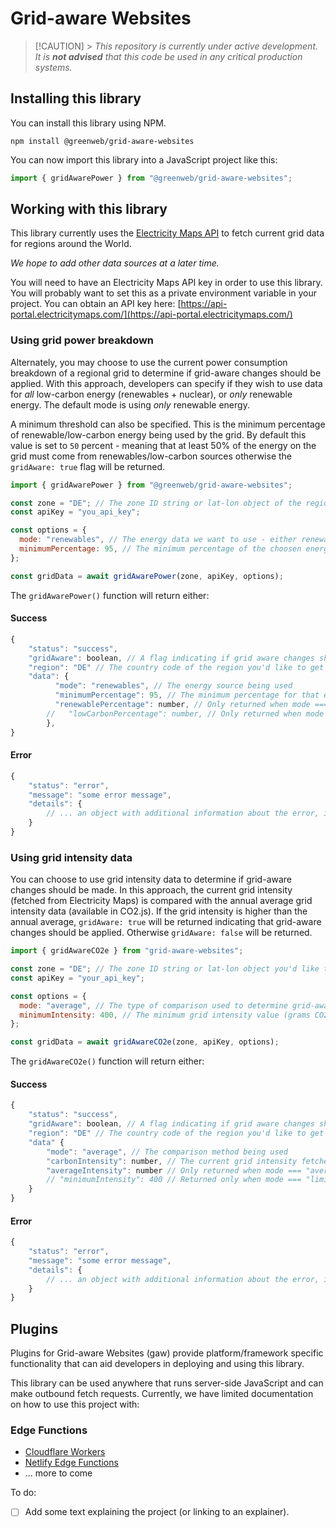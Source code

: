 # Grid-aware Websites

> [!CAUTION] > _This repository is currently under active development. It is **not advised** that this code be used in any critical production systems._

## Installing this library

You can install this library using NPM.

```
npm install @greenweb/grid-aware-websites
```

You can now import this library into a JavaScript project like this:

```js
import { gridAwarePower } from "@greenweb/grid-aware-websites";
```

## Working with this library

This library currently uses the [Electricity Maps API](https://api-portal.electricitymaps.com/) to fetch current grid data for regions around the World.

_We hope to add other data sources at a later time._

You will need to have an Electricity Maps API key in order to use this library. You will probably want to set this as a private environment variable in your project. You can obtain an API key here: [https://api-portal.electricitymaps.com/](https://api-portal.electricitymaps.com/)

### Using grid power breakdown

Alternately, you may choose to use the current power consumption breakdown of a regional grid to determine if grid-aware changes should be applied. With this approach, developers can specify if they wish to use data for _all_ low-carbon energy (renewables + nuclear), or _only_ renewable energy. The default mode is using _only_ renewable energy.

A minimum threshold can also be specified. This is the minimum percentage of renewable/low-carbon energy being used by the grid. By default this value is set to `50` percent - meaning that at least 50% of the energy on the grid must come from renewables/low-carbon sources otherwise the `gridAware: true` flag will be returned.

```js
import { gridAwarePower } from "@greenweb/grid-aware-websites";

const zone = "DE"; // The zone ID string or lat-lon object of the region you'd like to get grid intensity data for
const apiKey = "you_api_key";

const options = {
  mode: "renewables", // The energy data we want to use - either renewables or low-carbon. Default: renewables
  minimumPercentage: 95, // The minimum percentage of the choosen energy type before grid-awareness should be triggered. Default: 50
};

const gridData = await gridAwarePower(zone, apiKey, options);
```

The `gridAwarePower()` function will return either:

#### Success

```js
{
    "status": "success",
    "gridAware": boolean, // A flag indicating if grid aware changes should be applied
    "region": "DE" // The country code of the region you'd like to get grid intensity data for
    "data": {
          "mode": "renewables", // The energy source being used
          "minimumPercentage": 95, // The minimum percentage for that energy source before grid-awareness is set to true,
          "renewablePercentage": number, // Only returned when mode === "renewables". Data from Electricity Maps for the current renewables percentage
        //   "lowCarbonPercentage": number, // Only returned when mode === "low-carbon". Data from Electricity Maps for the current low-carbon (renewables + nuclear) percentage,
        },
}
```

#### Error

```js
{
    "status": "error",
    "message": "some error message",
    "details": {
        // ... an object with additional information about the error, if available.
    }
}
```

### Using grid intensity data

You can choose to use grid intensity data to determine if grid-aware changes should be made. In this approach, the current grid intensity (fetched from Electricity Maps) is compared with the annual average grid intensity data (available in CO2.js). If the grid intensity is higher than the annual average, `gridAware: true` will be returned indicating that grid-aware changes should be applied. Otherwise `gridAware: false` will be returned.

```js
import { gridAwareCO2e } from "grid-aware-websites";

const zone = "DE"; // The zone ID string or lat-lon object you'd like to get grid intensity data for
const apiKey = "your_api_key";

const options = {
  mode: "average", // The type of comparison used to determine grid-awareness - either average or limit. Default: average
  minimumIntensity: 400, // The minimum grid intensity value (grams CO2e/kWh) before grid-awareness is triggered. Default: 400
};

const gridData = await gridAwareCO2e(zone, apiKey, options);
```

The `gridAwareCO2e()` function will return either:

#### Success

```js
{
    "status": "success",
    "gridAware": boolean, // A flag indicating if grid aware changes should be applied
    "region": "DE" // The country code of the region you'd like to get grid intensity data for
    "data" {
        "mode": "average", // The comparison method being used
        "carbonIntensity": number, // The current grid intensity fetched from Electricity Maps
        "averageIntensity": number // Only returned when mode === "average". The annual average grid intensity for the zone being checked taken from CO2.js
        // "minimumIntensity": 400 // Returned only when mode === "limit".
    }
}
```

#### Error

```js
{
    "status": "error",
    "message": "some error message",
    "details": {
        // ... an object with additional information about the error, if available.
    }
}
```

## Plugins

Plugins for Grid-aware Websites (gaw) provide platform/framework specific functionality that can aid developers in deploying and using this library.

This library can be used anywhere that runs server-side JavaScript and can make outbound fetch requests. Currently, we have limited documentation on how to use this project with:

### Edge Functions

- [Cloudflare Workers](/thegreenwebfoundation/gaw-plugin-cloudflare-workers)
- [Netlify Edge Functions](/thegreenwebfoundation/gaw-plugin-netlify-edge)
- ... more to come

To do:

- [ ] Add some text explaining the project (or linking to an explainer).
